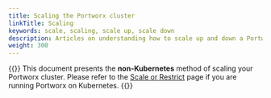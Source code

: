 ```yaml
---
title: Scaling the Portworx cluster
linkTitle: Scaling
keywords: scale, scaling, scale up, scale down
description: Articles on understanding how to scale up and down a Portworx cluster
weight: 300
---
```


{{<info>}}
This document presents the **non-Kubernetes** method of scaling your Portworx cluster. Please refer to the [Scale or Restrict](/portworx-install-with-kubernetes/operate-and-maintain-on-kubernetes/troubleshooting/scale-or-restrict/) page if you are running Portworx on Kubernetes.
{{</info>}}

